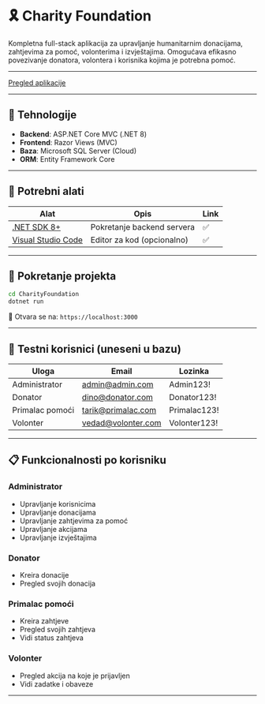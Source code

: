 # 🎗️ Charity Foundation

Kompletna full-stack aplikacija za upravljanje humanitarnim donacijama, zahtjevima za pomoć, volonterima i izvještajima. Omogućava efikasno povezivanje donatora, volontera i korisnika kojima je potrebna pomoć.

---


[Pregled aplikacije](https://charity555.netlify.app/)

---

## 🔧 Tehnologije

- **Backend**: ASP.NET Core MVC (.NET 8)
- **Frontend**: Razor Views (MVC)
- **Baza**: Microsoft SQL Server (Cloud)
- **ORM**: Entity Framework Core

---

## 🧰 Potrebni alati

| Alat                                                                                  | Opis                           | Link |
| ------------------------------------------------------------------------------------- | ------------------------------ | ---- |
| [.NET SDK 8+](https://dotnet.microsoft.com/en-us/download)                            | Pokretanje backend servera     | ✅   |
| [Visual Studio Code](https://code.visualstudio.com)                                   | Editor za kod (opcionalno)     | ✅   |

---

## 🚀 Pokretanje projekta

```bash
cd CharityFoundation
dotnet run
```

🔗 Otvara se na: `https://localhost:3000`

---

## 🔐 Testni korisnici (uneseni u bazu)

| Uloga           | Email               | Lozinka     | 
| --------------- | ------------------- | ----------- | 
| Administrator   | admin@admin.com   | Admin123!    | 
| Donator         | dino@donator.com   | Donator123!  | 
| Primalac pomoći | tarik@primalac.com     | Primalac123!    | 
| Volonter        | vedad@volonter.com | Volonter123! |

---

## 📋 Funkcionalnosti po korisniku

### Administrator

- Upravljanje korisnicima
- Upravljanje donacijama
- Upravljanje zahtjevima za pomoć
- Upravljanje akcijama
- Upravljanje izvještajima

### Donator

- Kreira donacije
- Pregled svojih donacija

### Primalac pomoći

- Kreira zahtjeve
- Pregled svojih zahtjeva
- Vidi status zahtjeva

### Volonter

- Pregled akcija na koje je prijavljen
- Vidi zadatke i obaveze

---

